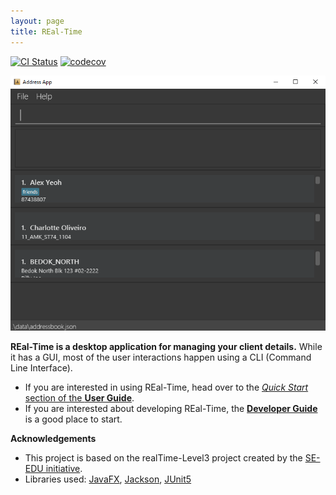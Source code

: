 ```yaml
---
layout: page
title: REal-Time
---
```


[![CI Status](https://github.com/AY2223S1-CS2103T-W15-2/tp/workflows/Java%20CI/badge.svg)](https://github.com/AY2223S1-CS2103T-W15-2/tp/actions)
[![codecov](https://codecov.io/gh/AY2223S1-CS2103T-W15-2/tp/branch/master/graph/badge.svg?token=H2G32SVMDR)](https://codecov.io/gh/AY2223S1-CS2103T-W15-2/tp)


![Ui](images/Ui.png)

**REal-Time is a desktop application for managing your client details.** While it has a GUI, most of the user interactions happen using a CLI (Command Line Interface).

* If you are interested in using REal-Time, head over to the [_Quick Start_ section of the **User Guide**](UserGuide.html#quick-start).
* If you are interested about developing REal-Time, the [**Developer Guide**](DeveloperGuide.html) is a good place to start.


**Acknowledgements**
* This project is based on the realTime-Level3 project created by the [SE-EDU initiative](https://se-education.org).
* Libraries used: [JavaFX](https://openjfx.io/), [Jackson](https://github.com/FasterXML/jackson), [JUnit5](https://github.com/junit-team/junit5)
